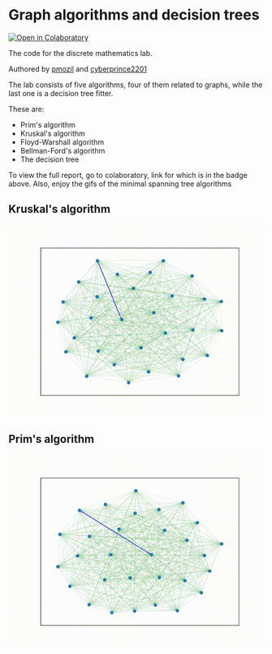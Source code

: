 # Graph algorithms and decision trees
[![Open in Colaboratory](https://colab.research.google.com/assets/colab-badge.svg)](https://colab.research.google.com/github/pmozil/discrete_lab_3/blob/main/report.ipynb)

The code for the discrete mathematics lab.

Authored by [pmozil](https://github.com/pmozil) and [cyberprince2201](https://github.com/cyberprince2201)

The lab consists of five algorithms, four of them related to graphs, while the last one is a decision tree fitter.

These are:
- Prim's algorithm
- Kruskal's algorithm
- Floyd-Warshall algorithm
- Bellman-Ford's algorithm
- The decision tree

To view the full report, go to colaboratory, link for which is in the badge above.
Also, enjoy the gifs of the minimal spanning tree algorithms

## Kruskal's algorithm
![](kruskal.gif)

## Prim's algorithm
![](prim.gif)